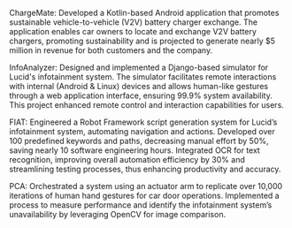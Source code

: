ChargeMate: Developed a Kotlin-based Android application that promotes sustainable vehicle-to-vehicle (V2V) battery charger exchange. The application enables car owners to locate and exchange V2V battery chargers, promoting sustainability and is projected to generate nearly $5 million in revenue for both customers and the company.

InfoAnalyzer: Designed and implemented a Django-based simulator for Lucid's infotainment system. The simulator facilitates remote interactions with internal (Android & Linux) devices and allows human-like gestures through a web application interface, ensuring 99.9% system availability. This project enhanced remote control and interaction capabilities for users.

FIAT: Engineered a Robot Framework script generation system for Lucid’s infotainment system, automating navigation and actions. Developed over 100 predefined keywords and paths, decreasing manual effort by 50%, saving nearly 10 software engineering hours. Integrated OCR for text recognition, improving overall automation efficiency by 30% and streamlining testing processes, thus enhancing productivity and accuracy.


PCA: Orchestrated a system using an actuator arm to replicate over 10,000 iterations of human hand gestures for car door operations. Implemented a process to measure performance and identify the infotainment system’s unavailability by leveraging OpenCV for image comparison.
